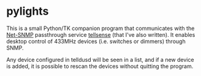 # pylights

This is a small Python/TK companion program that communicates with the [Net-SNMP](http://www.net-snmp.org/) passthrough service 
[tellsense](https://github.org/sthomen/tellsense) (that I've also written). It enables desktop control of 433MHz devices
(i.e. switches or dimmers) through SNMP.

Any device configured in telldusd will be seen in a list, and if a new device is added, it is possible to rescan the devices without
quitting the program.

